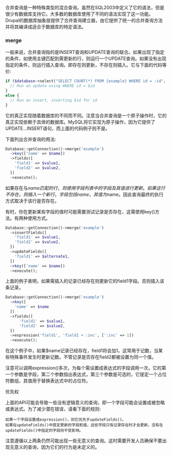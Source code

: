 合并查询是一种特殊类型的混合查询。虽然在SQL2003中定义了它的语法，但是很少有数据库支持它。大多数的数据库使用了不同的语法实现了这一功能。Drupal的数据库抽象层提供了合并查询建立器，由它提供了统一的合并查询方法并将其编译成适合于数据库的特定语法。

### merge
一般来说，合并查询指的是INSERT查询和UPDATE查询的联合。如果出现了指定的条件，如使用主键匹配到需更新的行，则运行一个UPDATE查询。如果没有出现指定的条件，则运行插入查询。即存在则更新，不存在则插入。它与下面的代码等价:

```php
if ($database->select("SELECT COUNT(*) FROM {example} WHERE id = :id", array(':id' => $id))->fetchField()) {
  // Run an update using WHERE id = $id
}
else {
  // Run an insert, inserting $id for id
}
```

它的真正实现随着数据库的不同而不同。注意当合并查询是一个原子操作时，它的真正实现依赖于具体的数据库。MySQL将它实现为原子操作，因为它提供了UPDATE...INSERT语句，而上面的代码例子则不是。

下面列出合并查询的用法:

```php
Database::getConnection()->merge('example')
  ->key(['name' => $name])
  ->fields([
    'field1' => $value1,
    'field2' => $value2,
  ])
  ->execute();
```  

如果存在与$name匹配的行，则使用字段列表中的字段及其值进行更新。如果这行不存在，则插入一个新行，字段包括name，其值为$name。因此查询最终的执行方式取决于该行是否存在。

有时，你在更新某些字段的值时可能需要测试记录是否存在，这需使用key()方法。有两种使用方式。

```php
Database::getConnection()->merge('example')
  ->insertFields([
    'field1' => $value1,
    'field2' => $value2,
  ])
  ->updateFields([
    'field1' => $alternate1,
  ])
  ->key(['name' => $name])
  ->execute();
```
上面的例子表明，如果需插入的记录已经存在则更新它的field1字段。否则插入该条记录。

```php
Database::getConnection()->merge('example')
  ->key([
    'name' => $name
  ])
  ->fields([
      'field1' => $value1,
      'field2' => $value2,
  ])
  ->expression('field1', 'field1 + :inc', [':inc' => 1])
  ->execute();
```
在这个例子中，如果$name记录已经存在，field1将会加1。这常用于记数，当某些特殊事件发生时更新记数。不管记录是否存在field2都被设置为同一个值。

注意可以调用expression()多次，为每个需设置成表达式的字段调用一次。它的第一个参数是字段，第二个参数指出表达式，第三个参数是可选的，它提定一个占位符数组，其值用于替换表达式中的占位符。

 
优先权

上面的API可能会导致一些没有逻辑意义的查询，即一个字段可能会设置成被忽略或表达式。为了减少潜在错误，请看下面的规则:

    如果一个字段设置成expression()，则它优先于updateFields()。
    如果在updateFields()中提定更新的字段和值，这些字段只有记录存在时才会更新。没有在updateFields()中指定的字段则不受影响。

注意遵循以上两条仍然可能出现一些无意义的查询。这时需要开发人员确保不要出现无意义的查询，因为它们的行为是未定义的。
